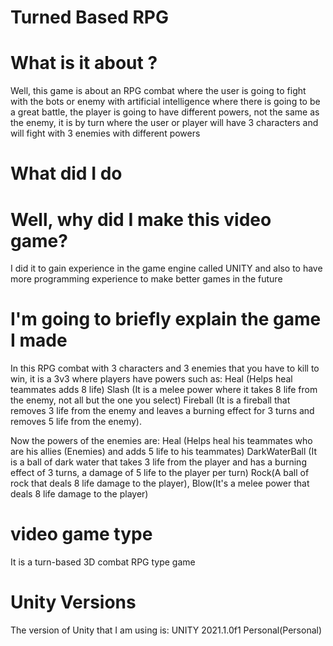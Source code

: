 # Turned Based RPG

# What is it about ?

Well, this game is about an RPG combat where the user is going to fight with the bots or enemy with artificial intelligence where there is going to be a great battle, the player is going to have different powers, not the same as the enemy, it is by turn where the user or player will have 3 characters and will fight with 3 enemies with different powers

# What did I do

# Well, why did I make this video game?

I did it to gain experience in the game engine called UNITY and also to have more programming experience to make better games in the future

# I'm going to briefly explain the game I made

In this RPG combat with 3 characters and 3 enemies that you have to kill to win, it is a 3v3 where players have powers such as:
Heal (Helps heal teammates adds 8 life)
Slash (It is a melee power where it takes 8 life from the enemy, not all but the one you select)
Fireball (It is a fireball that removes 3 life from the enemy and leaves a burning effect for 3 turns and removes 5 life from the enemy).

Now the powers of the enemies are:
Heal (Helps heal his teammates who are his allies (Enemies) and adds 5 life to his teammates)
DarkWaterBall (It is a ball of dark water that takes 3 life from the player and has a burning effect of 3 turns, a damage of 5 life to the player per turn)
Rock(A ball of rock that deals 8 life damage to the player), Blow(It's a melee power that deals 8 life damage to the player)

# video game type

It is a turn-based 3D combat RPG type game

# Unity Versions

The version of Unity that I am using is:
UNITY 2021.1.0f1 Personal(Personal)
